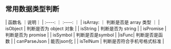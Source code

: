 ## 常用数据类型判断
| 函数名 ｜说明｜
| :----: ｜ :----: ｜
| isArray: ｜   判断是否是 array 类型 ｜
| isObject |   判断是否为 object 对象 |
| isString |   判断是否为 string |
| isPromise |  判断是否为 promise |
| isSymbol |   判断是否是symbol |
 |isFunc|      判断是否是函数 |
| canParseJson | 能否json化 |
| isTelNum |   判断是否符合手机号格式标准 |